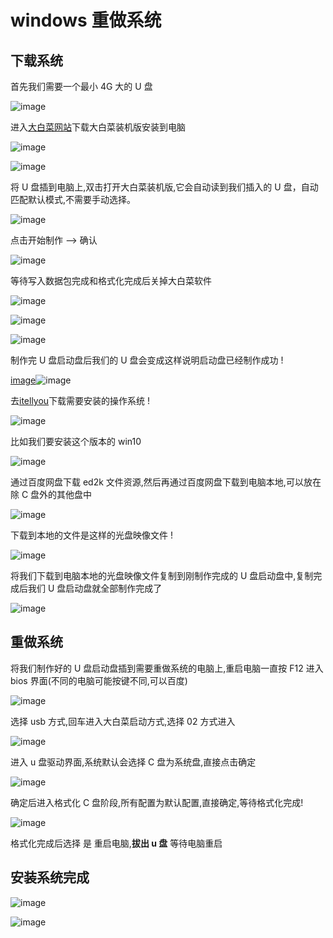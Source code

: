 # windows 重做系统


## 下载系统

首先我们需要一个最小 4G 大的 U 盘

![image](https://cdn.xiaobinqt.cn/%E5%BE%AE%E4%BF%A1%E5%9B%BE%E7%89%87_20181007201814.jpg  " ")

进入[大白菜网站](http://dabaicai.aichyi.cn)下载大白菜装机版安装到电脑

![image](https://cdn.xiaobinqt.cn/TIM%E6%88%AA%E5%9B%BE20181007195445.png " ")

![image](https://cdn.xiaobinqt.cn/TIM%E6%88%AA%E5%9B%BE20181007195654.png " ")

将 U 盘插到电脑上,双击打开大白菜装机版,它会自动读到我们插入的 U 盘，自动匹配默认模式,不需要手动选择。

![image](https://cdn.xiaobinqt.cn/TIM%E6%88%AA%E5%9B%BE20181007203320.png " ")

点击开始制作 --> 确认

![image](https://cdn.xiaobinqt.cn/TIM%E6%88%AA%E5%9B%BE20181007203544.png " ")

等待写入数据包完成和格式化完成后关掉大白菜软件

![image](https://cdn.xiaobinqt.cn/TIM%E6%88%AA%E5%9B%BE20181007203843.png " ")

![image](https://cdn.xiaobinqt.cn/TIM%E6%88%AA%E5%9B%BE20181007204132.png " ")

![image](https://cdn.xiaobinqt.cn/TIM%E6%88%AA%E5%9B%BE20181007204222.png " ")

制作完 U 盘启动盘后我们的 U 盘会变成这样说明启动盘已经制作成功 !

[image](https://cdn.xiaobinqt.cn/TIM%E6%88%AA%E5%9B%BE20181007204825.png)![image](https://cdn.xiaobinqt.cn/TIM%E6%88%AA%E5%9B%BE20181007204842.png)

去[itellyou](https://msdn.itellyou.cn/)下载需要安装的操作系统 !

![image](https://cdn.xiaobinqt.cn/TIM%E6%88%AA%E5%9B%BE20181007205139.png " ")

比如我们要安装这个版本的 win10

![image](https://cdn.xiaobinqt.cn/TIM%E6%88%AA%E5%9B%BE20181007205619.png " ")

通过百度网盘下载 ed2k 文件资源,然后再通过百度网盘下载到电脑本地,可以放在除 C 盘外的其他盘中

![image](https://cdn.xiaobinqt.cn/TIM%E6%88%AA%E5%9B%BE2018100720594sd0.png " ")

下载到本地的文件是这样的光盘映像文件 !

![image](https://cdn.xiaobinqt.cn/TIM%E6%88%AA%E5%9B%BE20181007211023.png " ")

将我们下载到电脑本地的光盘映像文件复制到刚制作完成的 U 盘启动盘中,复制完成后我们 U 盘启动盘就全部制作完成了

![image](https://cdn.xiaobinqt.cn/TIM%E6%88%AA%E5%9B%BE20181007211227.png " ")

## 重做系统

将我们制作好的 U 盘启动盘插到需要重做系统的电脑上,重启电脑一直按 F12 进入 bios 界面(不同的电脑可能按键不同,可以百度)

![image](https://cdn.xiaobinqt.cn/%E5%BE%AE%E4%BF%A1%E5%9B%BE%E7%89%87_20181007214346.jpg " ")

选择 usb 方式,回车进入大白菜启动方式,选择 02 方式进入

![image](https://cdn.xiaobinqt.cn/TIM%E6%88%AA%E5%9B%BE20181007214548.png " ")

进入 u 盘驱动界面,系统默认会选择 C 盘为系统盘,直接点击确定

![image](https://cdn.xiaobinqt.cn/%E5%BE%AE%E4%BF%A1%E5%9B%BE%E7%89%87_20181007214933.jpg " ")

确定后进入格式化 C 盘阶段,所有配置为默认配置,直接确定,等待格式化完成!

![image](https://cdn.xiaobinqt.cn/%E5%BE%AE%E4%BF%A1%E5%9B%BE%E7%89%87_20181007215302.jpg " ")

格式化完成后选择 是 重启电脑,**拔出 u 盘** 等待电脑重启

## 安装系统完成

![image](https://cdn.xiaobinqt.cn/%E5%BE%AE%E4%BF%A1%E5%9B%BE%E7%89%87_20181007215500.jpg " ")

![image](http://qiniu.xiaobinqt.cn/%E5%BE%AE%E4%BF%A1%E5%9B%BE%E7%89%87_20181007215505.jpg " ")



